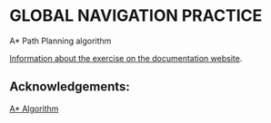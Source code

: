 # GLOBAL NAVIGATION PRACTICE

A* Path Planning algorithm

[Information about the exercise on the documentation website](https://jderobot.github.io/RoboticsAcademy/exercises/AutonomousCars/global_navigation/).


## Acknowledgements:
[A* Algorithm](https://medium.com/@nicholas.w.swift/easy-a-star-pathfinding-7e6689c7f7b2)
